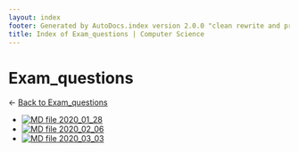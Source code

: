 ```yaml
---
layout: index
footer: Generated by AutoDocs.index version 2.0.0 "clean rewrite and preprocessing" ⓒ Starwort, 2020
title: Index of Exam_questions | Computer Science
---
```


# Exam_questions

← [Back to Exam_questions](..)

- [![MD file](https://img.icons8.com/windows/512/4a90e2/regular-document.png) 2020_01_28](_preprocess/Paper_1/exam_questions/2020_01_28.md)
- [![MD file](https://img.icons8.com/windows/512/4a90e2/regular-document.png) 2020_02_06](_preprocess/Paper_1/exam_questions/2020_02_06.md)
- [![MD file](https://img.icons8.com/windows/512/4a90e2/regular-document.png) 2020_03_03](_preprocess/Paper_1/exam_questions/2020_03_03.md)
